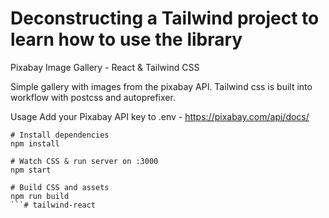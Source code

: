 # Deconstructing a Tailwind project to learn how to use the library

Pixabay Image Gallery - React & Tailwind CSS 

Simple gallery with images from the pixabay API. Tailwind css is built into workflow with postcss and autoprefixer.

Usage
Add your Pixabay API key to .env - https://pixabay.com/api/docs/

```
# Install dependencies
npm install

# Watch CSS & run server on :3000
npm start

# Build CSS and assets
npm run build
```# tailwind-react
